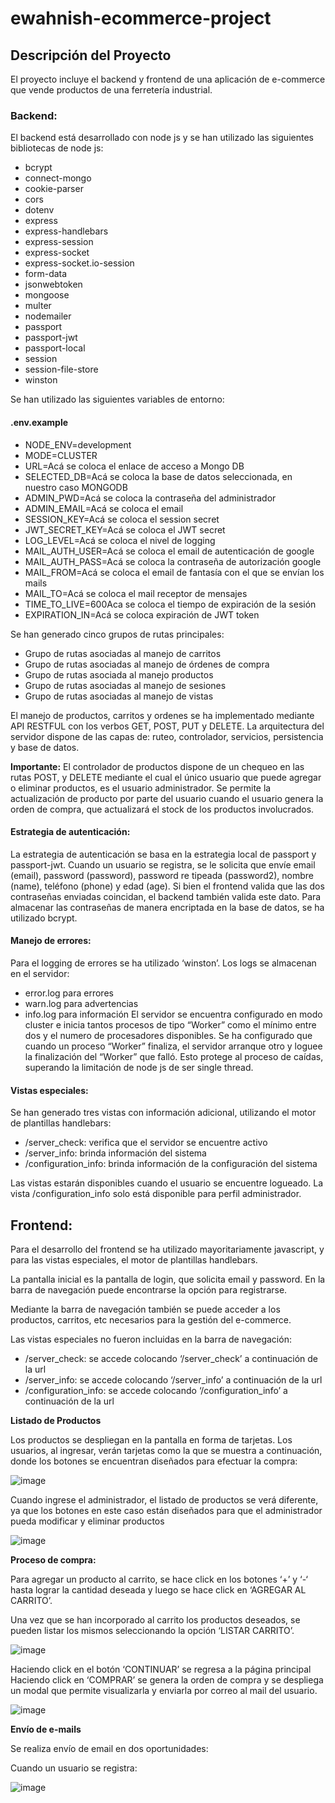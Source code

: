 # ewahnish-ecommerce-project

## Descripción del Proyecto

El proyecto incluye el backend y frontend de una aplicación de e-commerce que vende productos de una ferretería industrial.

### Backend:

El backend está desarrollado con node js y se han utilizado las siguientes bibliotecas de node js:

-	bcrypt
-	connect-mongo
-	cookie-parser
-	cors
-	dotenv
-	express
-	express-handlebars
-	express-session
-	express-socket
-	express-socket.io-session
-	form-data
-	jsonwebtoken
-	mongoose
-	multer
-	nodemailer
-	passport
-	passport-jwt
-	passport-local
-	session
-	session-file-store
-	winston

Se han utilizado las siguientes variables de entorno:

#### .env.example
- NODE_ENV=development
- MODE=CLUSTER
- URL=Acá se coloca el enlace de acceso a Mongo DB
- SELECTED_DB=Acá se coloca la base de datos seleccionada, en nuestro caso MONGODB
- ADMIN_PWD=Acá se coloca la contraseña del administrador 
- ADMIN_EMAIL=Acá se coloca el email 
- SESSION_KEY=Acá se coloca el session secret 
- JWT_SECRET_KEY=Acá se coloca el JWT secret
- LOG_LEVEL=Acá se coloca el nivel de logging
- MAIL_AUTH_USER=Acá se coloca el email de autenticación de google
- MAIL_AUTH_PASS=Acá se coloca la contraseña de autorización google
- MAIL_FROM=Acá se coloca el email de fantasía con el que se envían los mails
- MAIL_TO=Acá se coloca el mail receptor de mensajes
- TIME_TO_LIVE=600Aca se coloca el tiempo de expiración de la sesión
- EXPIRATION_IN=Acá se coloca expiración de JWT token

Se han generado cinco grupos de rutas principales:

-	Grupo de rutas asociadas al manejo de carritos
-	Grupo de rutas asociadas al manejo de órdenes de compra
-	Grupo de rutas asociada al manejo productos
-	Grupo de rutas asociadas al manejo de sesiones
-	Grupo de rutas asociadas al manejo de vistas

El manejo de productos, carritos y ordenes se ha implementado mediante API RESTFUL con los verbos GET, POST, PUT y DELETE.
La arquitectura del servidor dispone de las capas de: ruteo, controlador, servicios, persistencia y base de datos.

**Importante:** El controlador de productos dispone de un chequeo en las rutas POST, y DELETE mediante el cual el único usuario que puede agregar o eliminar productos, es el usuario administrador. 
Se permite la actualización de producto por parte del usuario cuando el usuario genera la orden de compra, que actualizará el stock de los productos involucrados.

#### Estrategia de autenticación: 
La estrategia de autenticación se basa en la estrategia local de passport y passport-jwt. 
Cuando un usuario se registra, se le solicita que envíe email (email), password (password), password re tipeada (password2), nombre (name), teléfono (phone) y edad (age). Si bien el frontend valida que las dos contraseñas enviadas coincidan, el backend también valida este dato. Para almacenar las contraseñas de manera encriptada en la base de datos, se ha utilizado bcrypt.

#### Manejo de errores:
Para el logging de errores se ha utilizado ‘winston’. Los logs se almacenan en el servidor:
-	error.log para errores
-	warn.log para advertencias
-	info.log para información
El servidor se encuentra configurado en modo cluster e inicia tantos procesos de tipo “Worker” como el mínimo entre dos y el numero de procesadores disponibles. Se ha configurado que cuando un proceso “Worker” finaliza, el servidor arranque otro y loguee la finalización del “Worker” que falló. Esto protege al proceso de caídas, superando la limitación de node js de ser single thread.

#### Vistas especiales:
Se han generado tres vistas con información adicional, utilizando el motor de plantillas handlebars:
-	/server_check: verifica que el servidor se encuentre activo
-	/server_info: brinda información del sistema
-	/configuration_info: brinda información de la configuración del sistema

Las vistas estarán disponibles cuando el usuario se encuentre logueado. 
La vista /configuration_info solo está disponible para perfil administrador.

## Frontend:

Para el desarrollo del frontend se ha utilizado mayoritariamente javascript, y para las vistas especiales, el motor de plantillas handlebars.

La pantalla inicial es la pantalla de login, que solicita email y password.
En la barra de navegación puede encontrarse la opción para registrarse.

Mediante la barra de navegación también se puede acceder a los productos, carritos, etc necesarios para la gestión del e-commerce. 

Las vistas especiales no fueron incluidas en la barra de navegación:
 
-	/server_check: se accede colocando ‘/server_check’ a continuación de la url
-	/server_info: se accede colocando ‘/server_info’ a continuación de la url
-	/configuration_info: se accede colocando ‘/configuration_info’ a continuación de la url

**Listado de Productos**

Los productos se despliegan en la pantalla en forma de tarjetas. Los usuarios, al ingresar, verán tarjetas como la que se muestra a continuación, donde los botones se encuentran diseñados para efectuar la compra:

![image](https://user-images.githubusercontent.com/91384694/207990649-1544ce47-2ec9-4a45-b3c1-0bc472a57be0.png)

Cuando ingrese el administrador, el listado de productos se verá diferente, ya que los botones en este caso están diseñados para que el administrador pueda modificar y eliminar productos

![image](https://user-images.githubusercontent.com/91384694/207992492-e93cab73-40b3-4e41-8bde-bd5885f6c238.png)

**Proceso de compra:**

Para agregar un producto al carrito, se hace click en los botones ‘+’ y ‘-‘ hasta lograr la cantidad deseada y luego se hace click en ‘AGREGAR AL CARRITO’.

Una vez que se han incorporado al carrito los productos deseados, se pueden listar los mismos seleccionando la opción ‘LISTAR CARRITO’.

![image](https://user-images.githubusercontent.com/91384694/207993999-cc5c31a6-6a72-439d-a635-c507b07143b6.png)

Haciendo click en el botón ‘CONTINUAR’ se regresa a la página principal
 
Haciendo click en ‘COMPRAR’ se genera la orden de compra y se despliega un modal que permite visualizarla y enviarla por correo al mail del usuario.

![image](https://user-images.githubusercontent.com/91384694/207994725-9e2de03d-a874-491f-bb15-924c55b5b0f8.png)

**Envío de e-mails**

Se realiza envío de email en dos oportunidades:

Cuando un usuario se registra:

![image](https://user-images.githubusercontent.com/91384694/207995263-29339743-0ed0-497b-8894-c118471a4acf.png)

